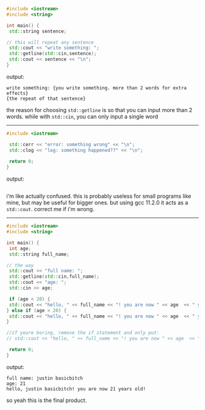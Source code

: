 ```cpp
#include <iostream>
#include <string>

int main() {
 std::string sentence;

// this will repeat any sentence
 std::cout << "write something: ";
 std::getline(std::cin,sentence);
 std::cout << sentence << "\n";
}
```
output:
```
write something: {you write something. more than 2 words for extra effects}
{the repeat of that sentence}
```
the reason for choosing `std::getline` is so that you can input more than 2 words. while with `std::cin`, you can only input a single word

---
```cpp
#include <iostream>

 std::cerr << "error: something wrong" << "\n";
 std::clog << "log: something happened??" << "\n";
 
 return 0;
}
```
output:
```

```
i'm like actually confused. this is probably useless for small programs like mine, but may be useful for bigger ones. but using gcc 11.2.0 it acts as a `std::cout`. correct me if i'm wrong.

---
```cpp
#include <iostream>
#include <string>

int main() {
 int age;
 std::string full_name;

// the way
 std::cout << "full name: ";
 std::getline(std::cin,full_name);
 std::cout << "age: ";
 std::cin >> age;

 if (age < 20) {
 std::cout << "hello, " << full_name << "! you are now " << age  << " years old!" << std::endl;
} else if (age > 20) {
 std::cout << "hello, " << full_name << "! you are now " << age  << " years old! you're basically a fossil now!" << std::endl; // we do abit of tomfoolery
}

//if youre boring, remove the if statement and only put:
// std::cout << "hello, " << full_name << "! you are now " << age  << " years old!" << std::endl;

 return 0; 
}
```
output:
```
full name: justin basicbitch
age: 21
hello, justin basicbitch! you are now 21 years old!
```
so yeah this is the final product.
